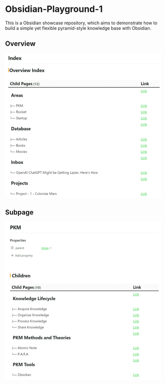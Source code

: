 # Obsidian-Playground-1

This is a Obsidian showcase repository, which aims to demonstrate how to build a simple yet flexible pyramid-style knowledge base with Obsidian.

## Overview

![](Assets/20240115173723.png)

## Subpage

![](Assets/20240115173704.png)

